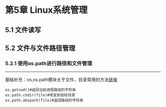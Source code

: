# 第5章 Linux系统管理
## 5.1 文件读写


## 5.2 文件与文件路径管理





### 5.2.1 使用os.path进行路径和文件管理
-----------
基础补充：os,os.path模块关于文件，目录常用的方法[链接](https://www.cnblogs.com/marianyad/p/6613753.html)
```
os.getcwd()#返回当前进程路径的字符串
os.path.chdir(file)#改变到目标目录
os.path.abspath(file)#返回路径的字符串
```
